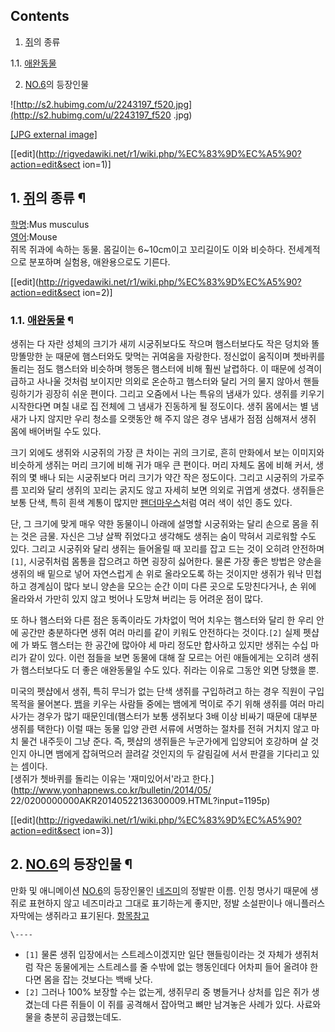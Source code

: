 ## Contents

    

1. [쥐](%EC%A5%90.md)의 종류 
    

1.1. [애완동물](%EC%95%A0%EC%99%84%EB%8F%99%EB%AC%BC.md)

2. [NO.6](NO.6.md)의 등장인물 

  

![http://s2.hubimg.com/u/2243197_f520.jpg](http://s2.hubimg.com/u/2243197_f520
.jpg)

[[JPG external image]](http://s2.hubimg.com/u/2243197_f520.jpg)

[[edit](http://rigvedawiki.net/r1/wiki.php/%EC%83%9D%EC%A5%90?action=edit&sect
ion=1)]

## 1. [쥐](%EC%A5%90.md)의 종류 ¶

[학명](%ED%95%99%EB%AA%85.md):Mus musculus  
[영어](%EC%98%81%EC%96%B4.md):Mouse  
쥐목 쥐과에 속하는 동물. 몸길이는 6~10cm이고 꼬리길이도 이와 비슷하다. 전세계적으로 분포하며 실험용, 애완용으로도 기른다.  

[[edit](http://rigvedawiki.net/r1/wiki.php/%EC%83%9D%EC%A5%90?action=edit&sect
ion=2)]

### 1.1. [애완동물](%EC%95%A0%EC%99%84%EB%8F%99%EB%AC%BC.md) ¶

생쥐는 다 자란 성체의 크기가 새끼 시궁쥐보다도 작으며 햄스터보다도 작은 덩치와 똘망똘망한 눈 때문에 햄스터와도 맞먹는 귀여움을 자랑한다.
정신없이 움직이며 쳇바퀴를 돌리는 점도 햄스터와 비슷하며 행동은 햄스터에 비해 훨씬 날렵하다. 이 때문에 성격이 급하고 사나울 것처럼
보이지만 의외로 온순하고 햄스터와 달리 거의 물지 않아서 핸들링하기가 굉장히 쉬운 편이다. 그리고 오줌에서 나는 특유의 냄새가 있다. 생쥐를
키우기 시작한다면 며칠 내로 집 전체에 그 냄새가 진동하게 될 정도이다. 생쥐 몸에서는 별 냄새가 나지 않지만 우리 청소를 오랫동안 해 주지
않은 경우 냄새가 점점 심해져서 생쥐 몸에 배어버릴 수도 있다.

  

크기 외에도 생쥐와 시궁쥐의 가장 큰 차이는 귀의 크기로, 흔히 만화에서 보는 이미지와 비슷하게 생쥐는 머리 크기에 비해 귀가 매우 큰
편이다. 머리 자체도 몸에 비해 커서, 생쥐의 몇 배나 되는 시궁쥐보다 머리 크기가 약간 작은 정도이다. 그리고 시궁쥐의 가로주름 꼬리와
달리 생쥐의 꼬리는 굵지도 않고 자세히 보면 의외로 귀엽게 생겼다. 생쥐들은 보통 단색, 특히 흰색 계통이 많지만
[팬더마우스](%ED%8C%AC%EB%8D%94%EB%A7%88%EC%9A%B0%EC%8A%A4.md)처럼 여러 색이 섞인 종도 있다.

  

단, 그 크기에 맞게 매우 약한 동물이니 아래에 설명할 시궁쥐와는 달리 손으로 몸을 쥐는 것은 금물. 자신은 그냥 살짝 쥐었다고 생각해도
생쥐는 숨이 막혀서 괴로워할 수도 있다. 그리고 시궁쥐와 달리 생쥐는 들어올릴 때 꼬리를 잡고 드는 것이 오히려 안전하며`[1]`,
시궁쥐처럼 몸통을 잡으려고 하면 굉장히 싫어한다. 물론 가장 좋은 방법은 양손을 생쥐의 배 밑으로 넣어 자연스럽게 손 위로 올라오도록 하는
것이지만 생쥐가 워낙 민첩하고 경계심이 많다 보니 양손을 모으는 순간 이미 다른 곳으로 도망친다거나, 손 위에 올라와서 가만히 있지 않고
벗어나 도망쳐 버리는 등 어려운 점이 많다.

  

또 하나 햄스터와 다른 점은 동족이라도 가차없이 먹어 치우는 햄스터와 달리 한 우리 안에 공간만 충분하다면 생쥐 여러 마리를 같이 키워도
안전하다는 것이다.`[2]` 실제 펫샵에 가 봐도 햄스터는 한 공간에 많아야 세 마리 정도만 합사하고 있지만 생쥐는 수십 마리가 같이 있다.
이런 점들을 보면 동물에 대해 잘 모르는 어린 애들에게는 오히려 생쥐가 햄스터보다도 더 좋은 애완동물일 수도 있다. 쥐라는 이유로 그동안
외면 당했을 뿐.

  

미국의 펫샵에서 생쥐, 특히 무늬가 없는 단색 생쥐를 구입하려고 하는 경우 직원이 구입 목적을 물어본다.
[뱀](%EB%B1%80.md)을 키우는 사람들 중에는 뱀에게 먹이로 주기 위해 생쥐를 여러 마리 사가는 경우가 많기 때문인데(햄스터가
보통 생쥐보다 3배 이상 비싸기 때문에 대부분 생쥐를 택한다) 이럴 때는 동물 입양 관련 서류에 서명하는 절차를 전혀 거치지 않고 마치 물건
내주듯이 그냥 준다. 즉, 펫샵의 생쥐들은 누군가에게 입양되어 호강하며 살 것인지 아니면 뱀에게 잡혀먹으러 끌려갈 것인지의 두 갈림길에 서서
판결을 기다리고 있는 셈이다.  
[생쥐가 쳇바퀴를 돌리는 이유는 '재미있어서'라고 한다.](http://www.yonhapnews.co.kr/bulletin/2014/05/
22/0200000000AKR20140522136300009.HTML?input=1195p)

  

[[edit](http://rigvedawiki.net/r1/wiki.php/%EC%83%9D%EC%A5%90?action=edit&sect
ion=3)]

## 2. [NO.6](NO.6.md)의 등장인물 ¶

  

만화 및 애니메이션 [NO.6](NO.6.md)의 등장인물인
[네즈미](%EB%84%A4%EC%A6%88%EB%AF%B8%28No.6%29.md)의 정발판 이름. 인칭 명사기 때문에 생쥐로
표현하지 않고 네즈미라고 그대로 표기하는게 좋지만, 정발 소설판이나 애니플러스 자막에는 생쥐라고 표기된다. [항목참고](%EB%84%A4%EC%A6%88%EB%AF%B8%28No.6%29.md)

`\----`

  * `[1]` 물론 생쥐 입장에서는 스트레스이겠지만 일단 핸들링이라는 것 자체가 생쥐처럼 작은 동물에게는 스트레스를 줄 수밖에 없는 행동인데다 어차피 들어 올려야 한다면 몸을 잡는 것보다는 백배 낫다.
  * `[2]` 그러나 100% 보장할 수는 없는게, 생쥐무리 중 병들거나 상처를 입은 쥐가 생겼는데 다른 쥐들이 이 쥐를 공격해서 잡아먹고 뼈만 남겨놓은 사례가 있다. 사료와 물을 충분히 공급했는데도.

